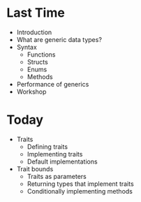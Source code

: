 # Last Time

- Introduction
- What are generic data types?
- Syntax
  - Functions
  - Structs
  - Enums
  - Methods
- Performance of generics
- Workshop

# Today

- Traits
  - Defining traits
  - Implementing traits
  - Default implementations
- Trait bounds
  - Traits as parameters
  - Returning types that implement traits
  - Conditionally implementing methods
